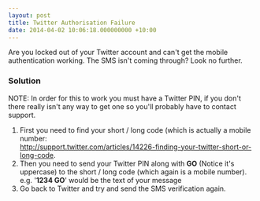 ```yaml
---
layout: post
title: Twitter Authorisation Failure
date: 2014-04-02 10:06:18.000000000 +10:00
---
```

Are you locked out of your Twitter account and can't get the mobile authentication working. The SMS isn't coming through? Look no further.

### Solution

NOTE: In order for this to work you must have a Twitter PIN, if you don't there really isn't any way to get one so you'll probably have to contact support.

1.	First you need to find your short / long code (which is actually a mobile number:<br> http://support.twitter.com/articles/14226-finding-your-twitter-short-or-long-code.
2.	Then you need to send your Twitter PIN along with **GO** (Notice it's uppercase) to the short / long code (which again is a mobile number). e.g. '**1234 GO**' would be the text of your message
3.	Go back to Twitter and try and send the SMS verification again.


